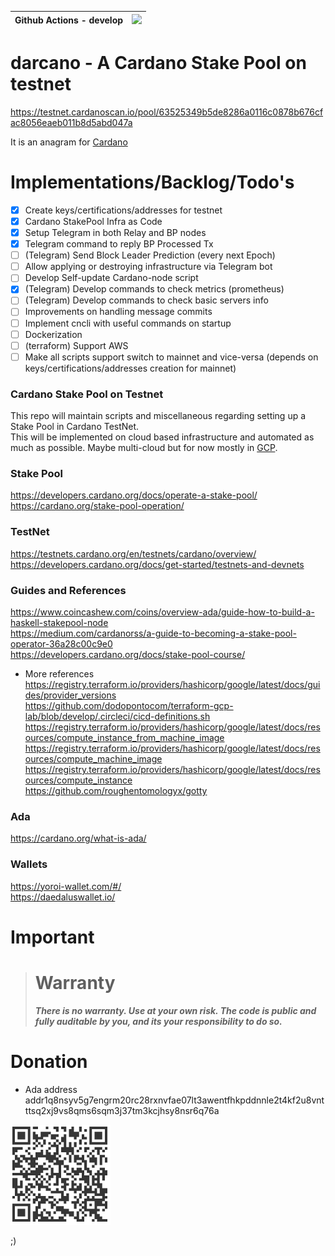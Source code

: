Github Actions - develop | [![](https://github.com/dodopontocom/darcano/actions/workflows/testnet.yml/badge.svg?branch=terraforming)](https://github.com/dodopontocom/darcano/actions/workflows/testnet.yml) |
--- | --- |

# darcano - A Cardano Stake Pool on testnet  
https://testnet.cardanoscan.io/pool/63525349b5de8286a0116c0878b676cfac8056eaeb011b8d5abd047a  

It is an anagram for [Cardano](https://developers.cardano.org/)  

# Implementations/Backlog/Todo's

- [x] Create keys/certifications/addresses for testnet
- [x] Cardano StakePool Infra as Code  
- [x] Setup Telegram in both Relay and BP nodes    
- [x] Telegram command to reply BP Processed Tx  
- [ ] (Telegram) Send Block Leader Prediction (every next Epoch)  
- [ ] Allow applying or destroying infrastructure via Telegram bot
- [ ] Develop Self-update Cardano-node script  
- [x] (Telegram) Develop commands to check metrics (prometheus)  
- [ ] (Telegram) Develop commands to check basic servers info  
- [ ] Improvements on handling message commits  
- [ ] Implement cncli with useful commands on startup
- [ ] Dockerization  
- [ ] (terraform) Support AWS  
- [ ] Make all scripts support switch to mainnet and vice-versa (depends on keys/certifications/addresses creation for mainnet)  

### Cardano Stake Pool on Testnet
This repo will maintain scripts and miscellaneous regarding setting up a Stake Pool in Cardano TestNet.  
This will be implemented on cloud based infrastructure and automated as much as possible. Maybe multi-cloud but for now mostly in [GCP](https://cloud.google.com/products).

### Stake Pool
https://developers.cardano.org/docs/operate-a-stake-pool/  
https://cardano.org/stake-pool-operation/

### TestNet
https://testnets.cardano.org/en/testnets/cardano/overview/  
https://developers.cardano.org/docs/get-started/testnets-and-devnets

### Guides and References
https://www.coincashew.com/coins/overview-ada/guide-how-to-build-a-haskell-stakepool-node  
https://medium.com/cardanorss/a-guide-to-becoming-a-stake-pool-operator-36a28c00c9e0  
https://developers.cardano.org/docs/stake-pool-course/

- More references  
https://registry.terraform.io/providers/hashicorp/google/latest/docs/guides/provider_versions  
https://github.com/dodopontocom/terraform-gcp-lab/blob/develop/.circleci/cicd-definitions.sh  
https://registry.terraform.io/providers/hashicorp/google/latest/docs/resources/compute_instance_from_machine_image  
https://registry.terraform.io/providers/hashicorp/google/latest/docs/resources/compute_machine_image  
https://registry.terraform.io/providers/hashicorp/google/latest/docs/resources/compute_instance  
https://github.com/roughentomologyx/gotty

### Ada
https://cardano.org/what-is-ada/

### Wallets
https://yoroi-wallet.com/#/  
https://daedaluswallet.io/

# Important
> # Warranty
> ***There is no warranty. Use at your own risk. The code is public and fully auditable by you, and its your responsibility to do so.***

# Donation
- Ada address  
addr1q8nsyv5g7engrm20rc28rxnvfae07lt3awentfhkpddnnle2t4kf2u8vntttsq2xj9vs8qms6sqm3j37tm3kcjhsy8nsr6q76a

![image](ada_my_address.png)

;)
